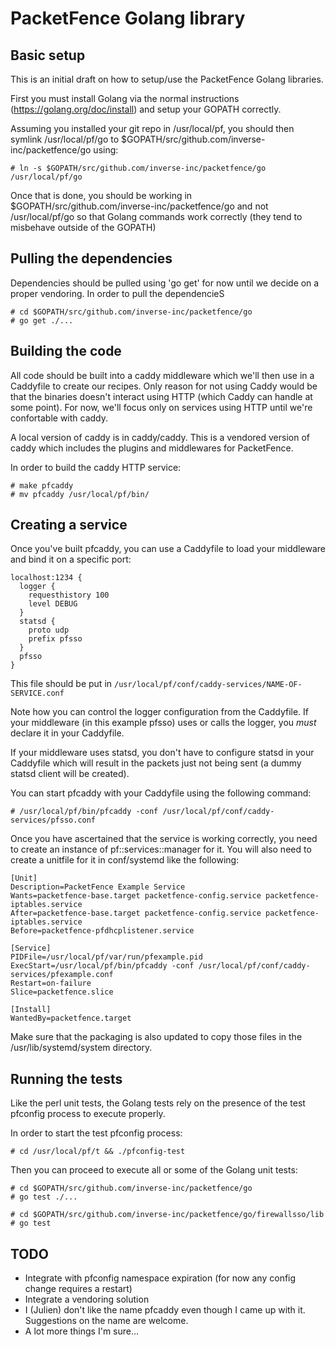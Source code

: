 
# PacketFence Golang library

## Basic setup

This is an initial draft on how to setup/use the PacketFence Golang libraries.

First you must install Golang via the normal instructions (https://golang.org/doc/install) and setup your GOPATH correctly.

Assuming you installed your git repo in /usr/local/pf, you should then symlink /usr/local/pf/go to $GOPATH/src/github.com/inverse-inc/packetfence/go using:

```
# ln -s $GOPATH/src/github.com/inverse-inc/packetfence/go /usr/local/pf/go
```

Once that is done, you should be working in $GOPATH/src/github.com/inverse-inc/packetfence/go and not /usr/local/pf/go so that Golang commands work correctly (they tend to misbehave outside of the GOPATH)

## Pulling the dependencies

Dependencies should be pulled using 'go get' for now until we decide on a proper vendoring. In order to pull the dependencieS

```
# cd $GOPATH/src/github.com/inverse-inc/packetfence/go
# go get ./...
```

## Building the code

All code should be built into a caddy middleware which we'll then use in a Caddyfile to create our recipes. Only reason for not using Caddy would be that the binaries doesn't interact using HTTP (which Caddy can handle at some point). For now, we'll focus only on services using HTTP until we're confortable with caddy.

A local version of caddy is in caddy/caddy. This is a vendored version of caddy which includes the plugins and middlewares for PacketFence.

In order to build the caddy HTTP service:

```
# make pfcaddy
# mv pfcaddy /usr/local/pf/bin/
```

## Creating a service

Once you've built pfcaddy, you can use a Caddyfile to load your middleware and bind it on a specific port:

```
localhost:1234 {
  logger {
    requesthistory 100
    level DEBUG
  }
  statsd {
    proto udp
    prefix pfsso
  }
  pfsso
}
```

This file should be put in `/usr/local/pf/conf/caddy-services/NAME-OF-SERVICE.conf`

Note how you can control the logger configuration from the Caddyfile. If your middleware (in this example pfsso) uses or calls the logger, you *must* declare it in your Caddyfile.

If your middleware uses statsd, you don't have to configure statsd in your Caddyfile which will result in the packets just not being sent (a dummy statsd client will be created).

You can start pfcaddy with your Caddyfile using the following command:

```
# /usr/local/pf/bin/pfcaddy -conf /usr/local/pf/conf/caddy-services/pfsso.conf
```

Once you have ascertained that the service is working correctly, you need to create an instance of pf::services::manager for it. You will also need to create a unitfile for it in conf/systemd like the following:

```
[Unit]
Description=PacketFence Example Service
Wants=packetfence-base.target packetfence-config.service packetfence-iptables.service
After=packetfence-base.target packetfence-config.service packetfence-iptables.service
Before=packetfence-pfdhcplistener.service

[Service]
PIDFile=/usr/local/pf/var/run/pfexample.pid
ExecStart=/usr/local/pf/bin/pfcaddy -conf /usr/local/pf/conf/caddy-services/pfexample.conf
Restart=on-failure
Slice=packetfence.slice

[Install]
WantedBy=packetfence.target
```

Make sure that the packaging is also updated to copy those files in the /usr/lib/systemd/system directory.

## Running the tests

Like the perl unit tests, the Golang tests rely on the presence of the test pfconfig process to execute properly.

In order to start the test pfconfig process:

```
# cd /usr/local/pf/t && ./pfconfig-test
```

Then you can proceed to execute all or some of the Golang unit tests:

```
# cd $GOPATH/src/github.com/inverse-inc/packetfence/go
# go test ./...

# cd $GOPATH/src/github.com/inverse-inc/packetfence/go/firewallsso/lib
# go test
```

## TODO

 * Integrate with pfconfig namespace expiration (for now any config change requires a restart)
 * Integrate a vendoring solution
 * I (Julien) don't like the name pfcaddy even though I came up with it. Suggestions on the name are welcome.
 * A lot more things I'm sure...

